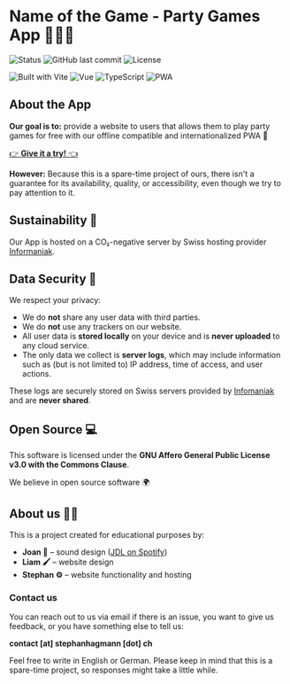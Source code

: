 # Name of the Game - Party Games App 🪩🕺🤠

![Status](https://img.shields.io/badge/status-in_development-yellow)
![GitHub last commit](https://img.shields.io/github/last-commit/hagmannStephan/name-of-the-game-vue)
![License](https://img.shields.io/badge/license-AGPL--3.0+Commons_Clause-lightgrey)


![Built with Vite](https://img.shields.io/badge/Built%20with-Vite-646CFF?logo=vite&logoColor=white)
![Vue](https://img.shields.io/badge/Vue.js-35495E?logo=vue.js&logoColor=4FC08D)
![TypeScript](https://img.shields.io/badge/TypeScript-3178C6?logo=typescript&logoColor=white)
![PWA](https://img.shields.io/badge/PWA-ready-5A0FC8?logo=pwa&logoColor=white)



## About the App
**Our goal is to:** provide a website to users that allows them to play party games for free with our offline compatible and internationalized PWA 🏁

[👉 **Give it a try!** 👈](https://name-of-the-game.stephanhagmann.ch/)

**However:** Because this is a spare-time project of ours, there isn't a guarantee for its availability, quality, or accessibility, even though we try to pay attention to it.

## Sustainability 🌱
Our App is hosted on a CO₂-negative server by Swiss hosting provider [Informaniak](https://www.infomaniak.com).

## Data Security 🔏

We respect your privacy:

- We do **not** share any user data with third parties.
- We do **not** use any trackers on our website.
- All user data is **stored locally** on your device and is **never uploaded** to any cloud service.
- The only data we collect is **server logs**, which may include information such as (but is not limited to) IP address, time of access, and user actions.

These logs are securely stored on Swiss servers provided by [Infomaniak](https://www.infomaniak.com) and are **never shared**.

## Open Source 💻
This software is licensed under the **GNU Affero General Public License v3.0 with the Commons Clause**.

We believe in open source software 🌍

## About us 🚴‍♂️
This is a project created for educational purposes by:
- **Joan 🎸** – sound design ([JDL on Spotify](https://open.spotify.com/artist/5NUcHZ9WWGFL1slBTeWWpx))
- **Liam 🖌️** – website design
- **Stephan ⚙️** – website functionality and hosting

### Contact us

You can reach out to us via email if there is an issue, you want to give us feedback, or you have something else to tell us:

**contact [at] stephanhagmann [dot] ch**

Feel free to write in English or German. Please keep in mind that this is a spare-time project, so responses might take a little while.
